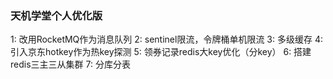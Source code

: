 ### 天机学堂个人优化版
1: 改用RocketMQ作为消息队列
2: sentinel限流，令牌桶单机限流
3: 多级缓存
4: 引入京东hotkey作为热key探测
5: 领券记录redis大key优化（分key）
6: 搭建redis三主三从集群
7: 分库分表
